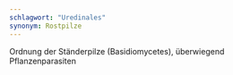 ```yaml
---
schlagwort: "Uredinales"
synonym: Rostpilze
---
```

Ordnung der Ständerpilze (Basidiomycetes), überwiegend Pflanzenparasiten

